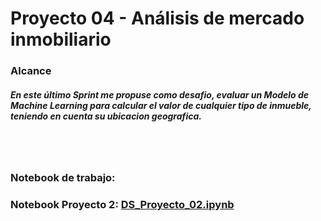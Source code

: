 
# Proyecto 04 - Análisis de mercado inmobiliario

### Alcance 

##### En este último Sprint me propuse como desafio, evaluar un Modelo de Machine Learning para calcular el valor de cualquier tipo de inmueble, teniendo en cuenta su ubicacion geografica.

<br>
<br>

### Notebook de trabajo: [](https://github.com/outaCtrl/DataScience/blob/main/DS_Proyecto_03_NLP.ipynb)

### Notebook Proyecto 2: [DS_Proyecto_02.ipynb](https://github.com/outaCtrl/DataScience/blob/main/DS_Proyecto_02.ipynb)
